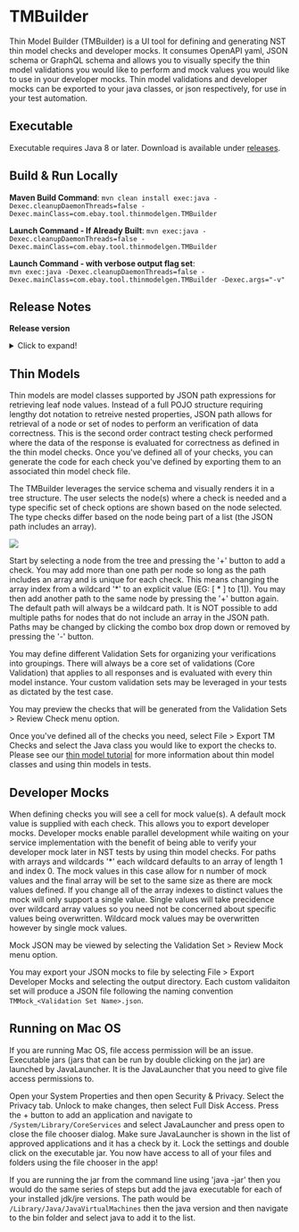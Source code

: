 # TMBuilder
Thin Model Builder (TMBuilder) is a UI tool for defining and generating NST thin model checks and developer mocks. It consumes OpenAPI yaml, JSON schema or GraphQL schema and allows you to visually specify the thin model validations you would like to perform and mock values you would like to use in your developer mocks. Thin model validations and developer mocks can be exported to your java classes, or json respectively, for use in your test automation.  

## Executable

Executable requires Java 8 or later. Download is available under [releases](https://github.com/eBay/NSTSuite/releases).

## Build & Run Locally

**Maven Build Command**:
`mvn clean install exec:java -Dexec.cleanupDaemonThreads=false -Dexec.mainClass=com.ebay.tool.thinmodelgen.TMBuilder`  

**Launch Command - If Already Built**:
`mvn exec:java -Dexec.cleanupDaemonThreads=false -Dexec.mainClass=com.ebay.tool.thinmodelgen.TMBuilder`  

**Launch Command - with verbose output flag set**:  
`mvn exec:java -Dexec.cleanupDaemonThreads=false -Dexec.mainClass=com.ebay.tool.thinmodelgen.TMBuilder -Dexec.args="-v"`

## Release Notes

**Release version**  
<details>
  <summary>Click to expand!</summary>
  
| Version  | Notes                                                                                                                                                                                                                                                                                                                                                                                                                                                                                                            |
|---|------------------------------------------------------------------------------------------------------------------------------------------------------------------------------------------------------------------------------------------------------------------------------------------------------------------------------------------------------------------------------------------------------------------------------------------------------------------------------------------------------------------|
| 3.2.1 | Allow core validation set to be exported as developer mock. |
| 3.2.0 | Adding null check option to each of the node types so it is possible to check for null response values. |
| 3.1.2 | Fix check review bug and formatting. |
| 3.1.1 | Fix export developer mock dialog selection messaging. Eliminating confusion around the file filter referencing Java and Kotlin classes which are not necessary when exporting developer mocks.                                                                                                                                                                                                                                                                                                                   |
| 3.1.0 | Support Kotlin thin model classes.                                                                                                                                                                                                                                                                                                                                                                                                                                                                               |
| 3.0.1 | Upgrade to GraphQL2JSONSchema library 1.1.2 to fix non nullable operation parsing.                                                                                                                                                                                                                                                                                                                                                                                                                               |
| 3.0.0 | Introducing developer mock generation. Read the section on developer mocks for more information.                                                                                                                                                                                                                                                                                                                                                                                                                 |
| 2.0.2 | GraphQL schema processing bug fixes - multiple schema file support and reference type name presentation. If a type definition is missing from the schemas a pop-up message is displayed to the user.                                                                                                                                                                                                                                                                                                             |
| 2.0.1 | Correct GraphQL parsing bug that dropped the operation name from the schema tree.                                                                                                                                                                                                                                                                                                                                                                                                                                |
| 2.0.0 | Adding GraphQL Support. TMB internal file pathing is no longer relative to the TMBuilder executable. Pathing to the schema and export file location is now relative to the TMB file. To update you existing files, place the TMBuilder executable in the same location as your existing TMBuilder executable, open each of your TMB files and then save them. After saving each of your TMB files with the 2.0.0 TMBuilder you are free to move your TMBuilder executable anywhere you like on your file system. |
| 1.0.8 | Fix for array parsing of primitive items.                                                                                                                                                                                                                                                                                                                                                                                                                                                                        |
| 1.0.7 | Fix parsing error related to JSON schema with arrays without defined items.                                                                                                                                                                                                                                                                                                                                                                                                                                      |
| 1.0.6 | Patch for JPJsonObjectCheck output not wrapping output in quotes.                                                                                                                                                                                                                                                                                                                                                                                                                                                |
| 1.0.5 | Support for oneOf/anyOf response model schemas.                                                                                                                                                                                                                                                                                                                                                                                                                                                                  |
| 1.0.4 | JPObjectCheck support code generation for defined checks and added negative contains check for object fields.                                                                                                                                                                                                                                                                                                                                                                                                    |
| 1.0.3 | Fix import statement generation to choose the wrapped JP*Check.                                                                                                                                                                                                                                                                                                                                                                                                                                                  |
| 1.0.2 | Fix duplicate field entry issue.                                                                                                                                                                                                                                                                                                                                                                                                                                                                                 |
| 1.0.1 | Fix for issue reported when parsing strings that are DateTime instances. Significant improvement to OpenAPI parsing time. Recent files will only track .tmb files.                                                                                                                                                                                                                                                                                                                                               |
| 1.0.0 | Support for OpenAPI schema                                                                                                                                                                                                                                                                                                                                                                                                                                                                                       |
</details>

## Thin Models
Thin models are model classes supported by JSON path expressions for retrieving leaf node values. Instead of a full POJO structure requiring lengthy dot notation to retreive nested properties, JSON path allows for retrieval of a node or set of nodes to perform an verification of data correctness. This is the second order contract testing check performed where the data of the response is evaluated for correctness as defined in the thin model checks. Once you've defined all of your checks, you can generate the code for each check you've defined by exporting them to an associated thin model check file.

The TMBuilder leverages the service schema and visually renders it in a tree structure. The user selects the node(s) where a check is needed and a type specific set of check options are shown based on the node selected. The type checks differ based on the node being part of a list (the JSON path includes an array).

<img src="images/ui_overview.png">

Start by selecting a node from the tree and pressing the '+' button to add a check. You may add more than one path per node so long as the path includes an array and is unique for each check. This means changing the array index from a wildcard '*' to an explicit value (EG: [ * ] to [1]). You may then add another path to the same node by pressing the '+' button again. The default path will always be a wildcard path. It is NOT possible to add multiple paths for nodes that do not include an array in the JSON path. Paths may be changed by clicking the combo box drop down or removed by pressing the '-' button.

You may define different Validation Sets for organizing your verifications into groupings. There will always be a core set of validations (Core Validation) that applies to all responses and is evaluated with every thin model instance. Your custom validation sets may be leveraged in your tests as dictated by the test case.

You may preview the checks that will be generated from the Validation Sets > Review Check menu option.

Once you've defined all of the checks you need, select File > Export TM Checks and select the Java class you would like to export the checks to. Please see our [thin model tutorial](https://github.com/eBay/NSTSuite/tree/main/NSTTutorials/ThinModels) for more information about thin model classes and using thin models in tests.

## Developer Mocks
When defining checks you will see a cell for mock value(s). A default mock value is supplied with each check. This allows you to export developer mocks. Developer mocks enable parallel development while waiting on your service implementation with the benefit of being able to verify your developer mock later in NST tests by using thin model checks. For paths with arrays and wildcards '*' each wildcard defaults to an array of length 1 and index 0. The mock values in this case allow for n number of mock values and the final array will be set to the same size as there are mock values defined. If you change all of the array indexes to distinct values the mock will only support a single value. Single values will take precidence over wildcard array values so you need not be concerned about specific values being overwritten. Wildcard mock values may be overwritten however by single mock values.

Mock JSON may be viewed by selecting the Validation Set > Review Mock menu option.

You may export your JSON mocks to file by selecting File > Export Developer Mocks and selecting the output directory. Each custom validaiton set will produce a JSON file following the naming convention `TMMock_<Validation Set Name>.json`.

## Running on Mac OS  
If you are running Mac OS, file access permission will be an issue. Executable jars (jars that can be run by double clicking on the jar) are launched by JavaLauncher. It is the JavaLauncher that you need to give file access permissions to.

Open your System Properties and then open Security & Privacy. Select the Privacy tab. Unlock to make changes, then select Full Disk Access. Press the + button to add an application and navigate to `/System/Library/CoreServices` and select JavaLauncher and press open to close the file chooser dialog. Make sure JavaLauncher is shown in the list of approved applications and it has a check by it. Lock the settings and double click on the executable jar. You now have access to all of your files and folders using the file chooser in the app!

If you are running the jar from the command line using 'java -jar' then you would do the same series of steps but add the java executable for each of your installed jdk/jre versions. The path would be `/Library/Java/JavaVirtualMachines` then the java version and then navigate to the bin folder and select java to add it to the list.
